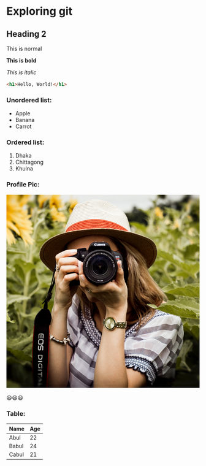 # Exploring git
## Heading 2

This is normal

**This is bold**

_This is italic_

```html
<h1>Hello, World!</h1>
```

### Unordered list:
- Apple
- Banana
- Carrot

### Ordered list:
1. Dhaka
2. Chittagong
3. Khulna

### Profile Pic:
![Profile](images/profile-800x800.png)

😆😆😆

### Table:

| Name  | Age  |
| ----- | :---- |
| Abul  | 22   |
| Babul | 24   |
| Cabul | 21   |

